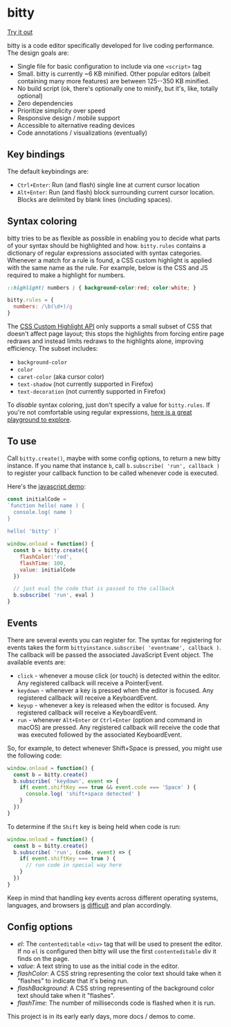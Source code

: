 # bitty

[Try it out](https://charlieroberts.github.io/bitty/demos/js)

bitty is a code editor specifically developed for live coding performance. The design goals are:

- Single file for basic configuration to include via one `<script>` tag
- Small. bitty is currently ~6 KB minified. Other popular editors (albeit containing many more features) are between 125--350 KB minified.
- No build script (ok, there's optionally one to minify, but it's, like, totally optional)
- Zero dependencies
- Prioritize simplicity over speed
- Responsive design / mobile support
- Accessible to alternative reading devices
- Code annotations / visualizations (eventually)

## Key bindings
The default keybindings are:

- `Ctrl+Enter`: Run (and flash) single line at current cursor location
- `Alt+Enter`:  Run (and flash) block surrounding current cursor location. Blocks are delimited by blank lines (including spaces).

## Syntax coloring
bitty tries to be as flexible as possible in enabling you to decide what parts of your syntax should be highlighted and how. `bitty.rules` contains a dictionary of regular expressions associated with syntax categories. Whenever a match for a rule is found, a CSS custom highlight is applied with the same name as the rule. For example, below is the CSS and JS required to make a highlight for numbers.

```css
::highlight( numbers ) { background-color:red; color:white; }
```

```js
bitty.rules = {
  numbers: /\b(\d+)/g 
}
```

The [CSS Custom Highlight API](https://developer.mozilla.org/en-US/docs/Web/API/CSS_Custom_Highlight_API) only supports a small subset of CSS that doesn't affect page layout; this stops the highlights from forcing entire page redraws and instead limits redraws to the highlights alone, improving efficiency. The subset includes:

- `background-color`
- `color`
- `caret-color` (aka cursor color)
- `text-shadow` (not currently supported in Firefox)
- `text-decoration` (not currently supported in Firefox)

To *disable* syntax coloring, just don't specify a value for `bitty.rules`. If you're not comfortable using regular expressions, [here is a great playground to explore](https://regexr.com/).

## To use
Call `bitty.create()`, maybe with some config options, to return a new bitty instance. If you name that instance `b`, call `b.subscribe( 'run', callback )` to register your callback function to be called whenever code is executed. 

Here's the [javascript demo](./demos/js/main.js):

```js
const initialCode = 
`function hello( name ) {
  console.log( name )
}
 
hello( 'bitty' )`

window.onload = function() {
  const b = bitty.create({ 
    flashColor:'red',
    flashTime: 100,
    value: initialCode
  })

  // just eval the code that is passed to the callback
  b.subscribe( 'run', eval )
}
```

## Events
There are several events you can register for. The syntax for registering for events takes the form `bittyinstance.subscribe( 'eventname', callback )`. The callback will be passed the associated JavaScript Event object. The available events are:

- `click` - whenever a mouse click (or touch) is detected within the editor. Any registered callback will receive a PointerEvent.
- `keydown` - whenever a key is pressed when the editor is focused. Any registered callback will receive a KeyboardEvent.
- `keyup` - whenever a key is released when the editor is focused. Any registered callback will receive a KeyboardEvent.
- `run` - whenever `Alt+Enter` or `Ctrl+Enter` (option and command in macOS) are pressed. Any registered callback will receive the code that was executed followed by the associated KeyboardEvent.

So, for example, to detect whenever Shift+Space is pressed, you might use the following code:

```js
window.onload = function() {
  const b = bitty.create()
  b.subscribe( 'keydown', event => {
    if( event.shiftKey === true && event.code === 'Space' ) {
      console.log( 'shift+space detected' )
    }
  })
}
```

To determine if the `Shift` key is being held when code is run:

```js
window.onload = function() {
  const b = bitty.create()
  b.subscribe( 'run', (code, event) => {
    if( event.shiftKey === true ) {
      // run code in special way here
    }
  })
}
```

Keep in mind that handling key events across different operating systems, languages, and browsers [is](https://developer.mozilla.org/en-US/docs/Web/API/KeyboardEvent/code) [difficult](https://developer.mozilla.org/en-US/docs/Web/API/KeyboardEvent/code) and plan accordingly. 

## Config options
- *el*: The `contenteditable` `<div>` tag that will be used to present the editor. If no `el` is configured then bitty will use the first `contenteditable` div it finds on the page.
- *value*: A text string to use as the initial code in the editor.
- *flashColor*: A CSS string representing the color text should take when it "flashes" to indicate that it's being run.
- *flashBackground*: A CSS string representing of the background color text should take when it "flashes".
- *flashTime*: The number of milliseconds code is flashed when it is run.

This project is in its early early days, more docs / demos to come.
